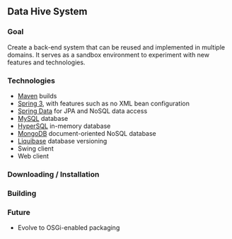 ## Data Hive System ##

### Goal ###
Create a back-end system that can be reused and implemented in multiple domains.
It serves as a sandbox environment to experiment with new features and technologies.

### Technologies ###
* [Maven](http://maven.apache.org/) builds
* [Spring 3](http://www.springsource.org/), with features such as no XML bean configuration
* [Spring Data](http://www.springsource.org/spring-data) for JPA and NoSQL data access
* [MySQL](http://www.mysql.com/) database
* [HyperSQL](http://hsqldb.org/) in-memory database
* [MongoDB](http://www.mongodb.org/) document-oriented NoSQL database
* [Liquibase](http://www.liquibase.org/) database versioning
* Swing client
* Web client



### Downloading / Installation ###
### Building ###
### Future ###
* Evolve to OSGi-enabled packaging
